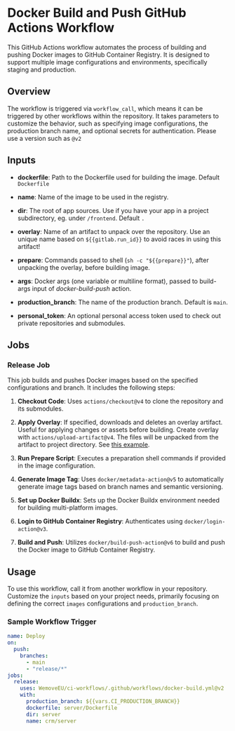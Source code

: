 # Docker Build and Push GitHub Actions Workflow

This GitHub Actions workflow automates the process of building and pushing Docker images to GitHub Container Registry. It is designed to support multiple image configurations and environments, specifically staging and production.

## Overview

The workflow is triggered via `workflow_call`, which means it can be triggered by other workflows within the repository. It takes parameters to customize the behavior, such as specifying image configurations, the production branch name, and optional secrets for authentication.
Please use a version such as `@v2`

## Inputs

- **dockerfile**: Path to the Dockerfile used for building the image. Default `Dockerfile`

- **name**: Name of the image to be used in the registry.

- **dir**: The root of app sources. Use if you have your app in a project subdirectory, eg. under `/frontend`. Default `.`

- **overlay**: Name of an artifact to unpack over the repository. Use an unique name based on `${{gitlab.run_id}}` to avoid races in using this artifact!

- **prepare**: Commands passed to shell (`sh -c "${{prepare}}"`), after unpacking the overlay, before building image.

- **args**: Docker args (one variable or multiline format), passed to build-args input of _docker-build-push_ action.


- **production_branch**: The name of the production branch. Default is `main`.

- **personal_token**: An optional personal access token used to check out private repositories and submodules.

## Jobs

### Release Job

This job builds and pushes Docker images based on the specified configurations and branch. It includes the following steps:

1. **Checkout Code**: Uses `actions/checkout@v4` to clone the repository and its submodules.

2. **Apply Overlay**: If specified, downloads and deletes an overlay artifact. Useful for applying changes or assets before building. Create overlay with `actions/upload-artifact@v4`. The files will be unpacked from the artifact to project directory. See [this example](https://github.com/WeMoveEU/youmove/blob/main/.github/workflows/release.yml#L23).

3. **Run Prepare Script**: Executes a preparation shell commands if provided in the image configuration.

4. **Generate Image Tag**: Uses `docker/metadata-action@v5` to automatically generate image tags based on branch names and semantic versioning.

5. **Set up Docker Buildx**: Sets up the Docker Buildx environment needed for building multi-platform images.

6. **Login to GitHub Container Registry**: Authenticates using `docker/login-action@v3`.

7. **Build and Push**: Utilizes `docker/build-push-action@v6` to build and push the Docker image to GitHub Container Registry.

## Usage

To use this workflow, call it from another workflow in your repository. Customize the `inputs` based on your project needs, primarily focusing on defining the correct `images` configurations and `production_branch`.

### Sample Workflow Trigger

```yaml
name: Deploy
on:
  push:
    branches:
      - main
      - "release/*"
jobs:
  release:
    uses: WemoveEU/ci-workflows/.github/workflows/docker-build.yml@v2
    with:
      production_branch: ${{vars.CI_PRODUCTION_BRANCH}}
      dockerfile: server/Dockerfile
      dir: server
      name: crm/server
```
